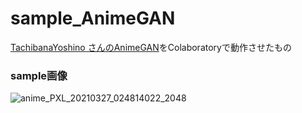 # sample_AnimeGAN

[TachibanaYoshino さんのAnimeGAN](https://github.com/TachibanaYoshino/AnimeGAN)をColaboratoryで動作させたもの

### sample画像
![anime_PXL_20210327_024814022_2048](https://user-images.githubusercontent.com/34483295/118675536-9fe08100-b835-11eb-82a0-647ea0f7282c.jpg)
